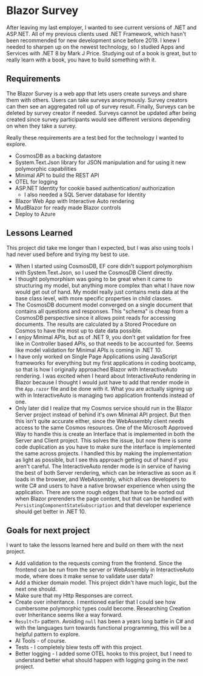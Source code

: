 # Blazor Survey

After leaving my last employer, I wanted to see current versions of .NET and ASP.NET. All of my previous clients used .NET Framework, which hasn't been recommended for new development since before 2019. I knew I needed to sharpen up on the newest technology, so I studied Apps and Services with .NET 8  by Mark J Price. Studying out of a book is great, but to really learn with a book, you have to build something with it.

## Requirements

The Blazor Survey is a web app that lets users create surveys and share them with others. Users can take surveys anonymously. Survey creators can then see an aggregated roll up of survey result. Finally, Surveys can be deleted by survey creator if needed. Surveys cannot be updated after being created since survey participants would see different versions depending on when they take a survey. 

Really these requirements are a test bed for the technology I wanted to explore. 
- CosmosDB as a backing datastore
- System.Text.Json library for JSON manipulation and for using it new polymorphic capabilities
- Minimal API to build the REST API
- OTEL for logging 
- ASP.NET Identity for cookie based authentication/ authorization
	- I also needed a SQL Server database for Identity
- Blazor Web App with Interactive Auto rendering 
- MudBlazor for ready made Blazor controls
- Deploy to Azure

## Lessons Learned
 
This project did take me longer than I expected, but I was also using tools I had never used before and trying my best to use.
- When I started using CosmosDB, EF core didn't support polymorphism with System.Text.Json, so I used the CosmosDB Client directly. 
- I thought polymorphism was going to be great when it came to structuring my model, but anything more complex than what I have now would get out of hand. My model really just contains meta data at the base class level, with more specific properties in child classes. 
- The CosmosDB document model converged on a single document that contains all questions and responses. This "schema" is cheap from a CosmosDB perspective since it allows point reads for accessing documents. The results are calculated by a Stored Procedure on Cosmos to have the most up to date data possible. 
- I enjoy Minimal APIs, but as of .NET 9, you don't get validation for free like in Controller based APIs, so that needs to be accounted for. Seems like model validation for Minimal APIs is coming in .NET 10.
- I have only worked on Single Page Applications using JavaScript frameworks for everything but my first applications in coding bootcamp, so that is how I originally approached Blazor with InteractiveAuto rendering. I was excited when I heard about InteractiveAuto rendering in Blazor because I thought I would just have to add that render mode in the `App.razor` file and be done with it. What you are actually signing up with in InteractiveAuto is managing two application frontends instead of one.
- Only later did I realize that my Cosmos service should run in the Blazor Server project instead of behind it's own Minimal API project. But then this isn't quite accurate either, since the WebAssembly client needs access to the same Cosmos resources. One of the Microsoft Approved Way to handle this is create an Interface that is implemented in both the Server and Client project. This solves the issue, but now there is some code duplication as you have to make sure the interface is implemented the same across projects. I handled this by making the implementation as light as possible, but I see this approach getting out of hand if you aren't careful. The InteractiveAuto render mode is in service of having the best of both Server rendering, which can be interactive as soon as it loads in the browser, and WebAssembly, which allows developers to write C# and users to have a native browser experience when using the application. There are some rough edges that have to be sorted out when Blazor prerenders the page content, but that can be handled with `PersistingComponentStateSubscription` and that developer experience should get better in .NET 10. 

## Goals for next project

I want to take the lessons learned here and build on them with the next project. 
- Add validation to the requests coming from the frontend. Since the frontend can be run from the server or WebAssembly in InteractiveAuto mode, where does it make sense to validate user data? 
- Add a thicker domain model. This project didn't have much logic, but the next one should. 
- Make sure that my Http Responses are correct. 
- Create over inheritance. I mentioned earlier that I could see how cumbersome polymorphic types could become. Researching Creation over Inheritance seems like a way forward.
- `Result<T>` pattern. Avoiding `null` has been a years long battle in C# and with the languages turn towards functional programming, this will be a helpful pattern to explore.
- AI Tools - of course.
- Tests - I completely blew tests off with this project. 
- Better logging - I added some OTEL hooks to this project, but I need to understand better what should happen with logging going in the next project.
